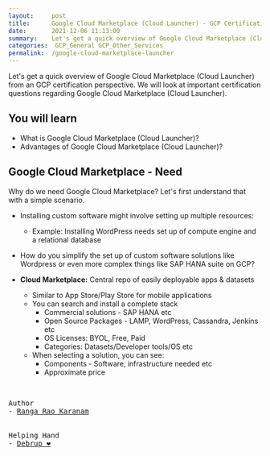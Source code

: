 ```yaml
---
layout:     post
title:      Google Cloud Marketplace (Cloud Launcher) - GCP Certification Cheat Sheet
date:       2021-12-06 11:13:00
summary:    Let's get a quick overview of Google Cloud Marketplace (Cloud Launcher) from an GCP certification perspective. We will look at important certification questions regarding Google Cloud Marketplace (Cloud Launcher).
categories:  GCP_General GCP_Other_Services
permalink:  /google-cloud-marketplace-launcher
---
```


Let's get a quick overview of Google Cloud Marketplace (Cloud Launcher) from an GCP certification perspective. We will look at important certification questions regarding Google Cloud Marketplace (Cloud Launcher).

## You will learn
- What is Google Cloud Marketplace (Cloud Launcher)?
- Advantages of Google Cloud Marketplace (Cloud Launcher)?

## Google Cloud Marketplace - Need

Why do we need Google Cloud Marketplace?
Let's first understand that with a simple scenario.

- Installing custom software might involve setting up multiple resources:
   - Example: Installing WordPress needs set up of compute engine and a relational database
- How do you simplify the set up of custom software solutions like Wordpress or even more complex things like SAP HANA suite on GCP?

- **Cloud Marketplace:** Central repo of easily deployable apps & datasets
   - Similar to App Store/Play Store for mobile applications
   - You can search and install a complete stack
       - Commercial solutions - SAP HANA etc
       - Open Source Packages - LAMP, WordPress, Cassandra, Jenkins etc
       - OS Licenses: BYOL, Free, Paid
       - Categories: Datasets/Developer tools/OS etc
   - When selecting a solution, you can see:
       - Components - Software, infrastructure needed etc
       - Approximate price



<BR/>


<pre>
Author
- <a href="https://www.linkedin.com/in/rangakaranam/">Ranga Rao Karanam</a>
<br/>
Helping Hand
- <a href="https://www.linkedin.com/in/debrup-365/">Debrup ❤️</a>
</pre>
